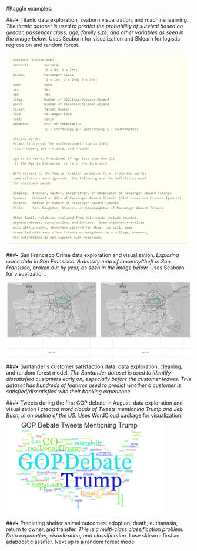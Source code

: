 
#Kaggle examples: 

###•	Titanic data exploration, seaborn visualization, and machine learning.
*The titanic dataset is used to predict the probability of survival based on gender, passenger class, age, family size, and other variables as seen in the image below.*  Uses Seaborn for visualization and Sklearn for logistic regression and random forest.

![Alt text](https://github.com/heavenstobetsy/Kaggle/blob/master/images/Titanic.PNG "Titanic Variables")

###•	San Francisco Crime data exploration and visualization.
*Exploring crime data in San Fransisco. A density map of larcency/theft in San Fransisco, broken out by year, as seen in the image below.*  Uses Seaborn for visualization.

![Alt text](https://github.com/heavenstobetsy/Kaggle/blob/master/images/density.plot.2014.2015.PNG "San Fransico Crime")


###•	Santander's customer satisfaction data: data exploration, cleaning, and random forest model.
*The Santander dataset is used to identify dissatisfied customers early on, especially before the customer leaves.  This dataset has hundreds of features used to predict whether a customer is satisfied/dissatisfied with their banking experience*



###•	Tweets during the first GOP debate in August: data exploration and visualization
*I created word clouds of Tweets mentioning Trump and Jeb Bush, in an outline of the US.*  Uses WordCloud package for visualization.
![Alt text](https://github.com/heavenstobetsy/Kaggle/blob/master/images/PoliticsTrumpTweets.PNG "Trump Tweets")



###•	Predicting shelter animal outcomes: adoption, death, euthanasia, return to owner, and transfer.
*This is a multi-class classification problem. Data exploration, visualization, and classification.*  I use sklearn: first an adaboost classifier.  Next up is a random forest model
